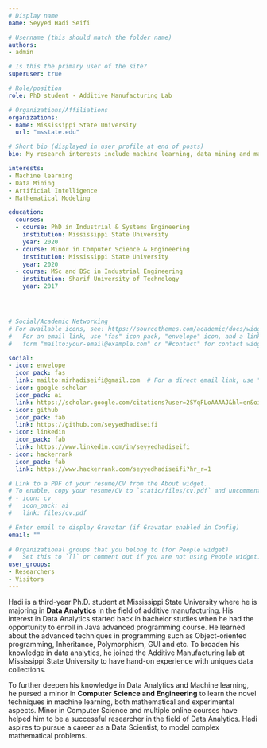 ```yaml
---
# Display name
name: Seyyed Hadi Seifi

# Username (this should match the folder name)
authors:
- admin

# Is this the primary user of the site?
superuser: true

# Role/position
role: PhD student - Additive Manufacturing Lab

# Organizations/Affiliations
organizations:
- name: Mississippi State University
  url: "msstate.edu"

# Short bio (displayed in user profile at end of posts)
bio: My research interests include machine learning, data mining and mathematical modeling.

interests:
- Machine learning
- Data Mining
- Artificial Intelligence
- Mathematical Modeling

education:
  courses:
  - course: PhD in Industrial & Systems Engineering
    institution: Mississippi State University
    year: 2020
  - course: Minor in Computer Science & Engineering
    institution: Mississippi State University
    year: 2020
  - course: MSc and BSc in Industrial Engineering
    institution: Sharif University of Technology
    year: 2017




# Social/Academic Networking
# For available icons, see: https://sourcethemes.com/academic/docs/widgets/#icons
#   For an email link, use "fas" icon pack, "envelope" icon, and a link in the
#   form "mailto:your-email@example.com" or "#contact" for contact widget.

social:
- icon: envelope
  icon_pack: fas
  link: mailto:mirhadiseifi@gmail.com  # For a direct email link, use "mailto:test@example.org".
- icon: google-scholar
  icon_pack: ai
  link: https://scholar.google.com/citations?user=2SYqFLoAAAAJ&hl=en&oi=ao
- icon: github
  icon_pack: fab
  link: https://github.com/seyyedhadiseifi
- icon: linkedin
  icon_pack: fab
  link: https://www.linkedin.com/in/seyyedhadiseifi
- icon: hackerrank
  icon_pack: fab
  link: https://www.hackerrank.com/seyyedhadiseifi?hr_r=1

# Link to a PDF of your resume/CV from the About widget.
# To enable, copy your resume/CV to `static/files/cv.pdf` and uncomment the lines below.  
# - icon: cv
#   icon_pack: ai
#   link: files/cv.pdf

# Enter email to display Gravatar (if Gravatar enabled in Config)
email: ""
  
# Organizational groups that you belong to (for People widget)
#   Set this to `[]` or comment out if you are not using People widget.  
user_groups:
- Researchers
- Visitors
---
```


Hadi is a third-year Ph.D. student at Mississippi State University where he is majoring in **Data Analytics** in the field of additive manufacturing. His interest in Data Analytics started back in bachelor studies when he had the opportunity to enroll in Java advanced programming course. He learned about the advanced techniques in programming such as Object-oriented programming, Inheritance, Polymorphism, GUI and etc. To broaden his knowledge in data analytics, he joined the Additive Manufacturing lab at Mississippi State University to have hand-on experience with uniques data collections. 

To further deepen his knowledge in Data Analytics and Machine learning, he pursed a minor in  **Computer Science and Engineering** to learn the novel techniques in machine learning, both mathematical and experimental aspects. Minor in Computer Science and multiple online courses have helped him to be a successful researcher in the field of Data Analytics. Hadi aspires to pursue a career as a Data Scientist, to model complex mathematical problems.





